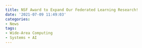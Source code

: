 ```yaml
---
title: NSF Award to Expand Our Federated Learning Research!
date: '2021-07-09 11:49:03'
categories:
- News
tags:
- Wide-Area Computing
- Systems + AI
---
```



